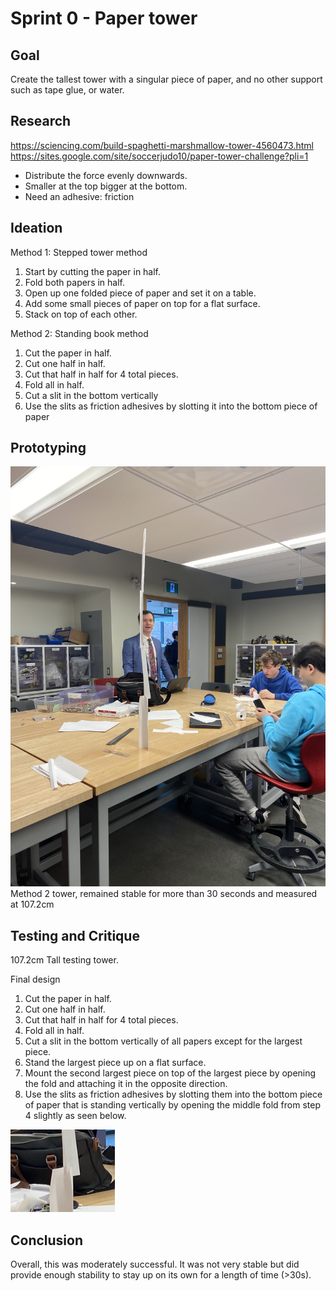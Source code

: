 # Sprint 0 - Paper tower

## **Goal** 
Create the tallest tower with a singular piece of paper, and no other support such as tape glue, or water.

## **Research**

https://sciencing.com/build-spaghetti-marshmallow-tower-4560473.html
https://sites.google.com/site/soccerjudo10/paper-tower-challenge?pli=1

- Distribute the force evenly downwards.
- Smaller at the top bigger at the bottom.
- Need an adhesive: friction

## **Ideation**
Method 1: Stepped tower method
1. Start by cutting the paper in half.
2. Fold both papers in half.
3. Open up one folded piece of paper and set it on a table.
4. Add some small pieces of paper on top for a flat surface.
5. Stack on top of each other.

Method 2: Standing book method
1. Cut the paper in half.
2. Cut one half in half.
3. Cut that half in half for 4 total pieces.
4. Fold all in half.
5. Cut a slit in the bottom vertically
6. Use the slits as friction adhesives by slotting it into the bottom piece of paper


## **Prototyping**
![image](IMG_2925.jpg)
Method 2 tower, remained stable for more than 30 seconds and measured at 107.2cm

## **Testing and Critique**
107.2cm Tall testing tower.

Final design
1. Cut the paper in half.
2. Cut one half in half.
3. Cut that half in half for 4 total pieces.
4. Fold all in half.
5. Cut a slit in the bottom vertically of all papers except for the largest piece.
6. Stand the largest piece up on a flat surface.
7. Mount the second largest piece on top of the largest piece by opening the fold and attaching it in the opposite direction.
8. Use the slits as friction adhesives by slotting them into the bottom piece of paper that is standing vertically by opening the middle fold from step 4 slightly as seen below.

![image](picture2.png)
   
## **Conclusion**
Overall, this was moderately successful. It was not very stable but did provide enough stability to stay up on its own for a length of time (>30s).
